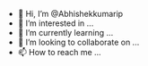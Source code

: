 - 👋 Hi, I’m @Abhishekkumarip
- 👀 I’m interested in ...
- 🌱 I’m currently learning ...
- 💞️ I’m looking to collaborate on ...
- 📫 How to reach me ...

<!---
Abhishekkumarip/Abhishekkumarip is a ✨ special ✨ repository because its `README.md` (this file) appears on your GitHub profile.
You can click the Preview link to take a look at your changes.
--->
